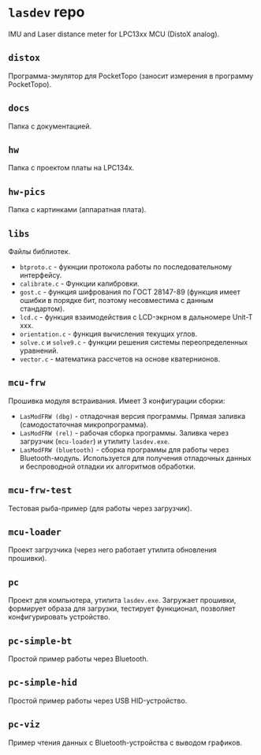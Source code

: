 # `lasdev` repo

IMU and Laser distance meter for LPC13xx MCU (DistoX analog).

## `distox`

Программа-эмулятор для PocketTopo (заносит измерения в программу PocketTopo).

## `docs`

Папка с документацией.

## `hw`

Папка с проектом платы на LPC134x.

## `hw-pics`

Папка с картинками (аппаратная плата).

## `libs`

Файлы библиотек.

* `btproto.c` - фукнции протокола работы по последовательному интерфейсу.
* `calibrate.c` - Функции калибровки.
* `gost.c` - функция шифрования по ГОСТ 28147-89 (функция имеет ошибки в порядке бит, поэтому несовместима с данным стандартом).
* `lcd.c` - функция взаимодействия с LCD-экрном в дальномере Unit-T xxx.
* `orientation.c` - функция вычисления текущих углов.
* `solve.c` и `solve9.c` - функции решения системы переопределенных уравнений.
* `vector.c` - математика рассчетов на основе кватернионов.

## `mcu-frw`

Прошивка модуля встраивания. Имеет 3 конфигурации сборки:

* `LasModFRW (dbg)` - отладочная версия программы. Прямая заливка (самодостаточная микропрограмма).
* `LasModFRW (rel)` - рабочая сборка программы. Заливка через загрузчик (`mcu-loader`) и утилиту `lasdev.exe`. 
* `LasModFRW (bluetooth)` - сборка программы для работы через Bluetooth-модуль. Используется для получения отладочных данных и беспроводной отладки их алгоритмов обработки.

## `mcu-frw-test`

Тестовая рыба-пример (для работы через загрузчик).

## `mcu-loader`

Проект загрузчика (через него работает утилита обновления прошивки).

## `pc`

Проект для компьютера, утилита `lasdev.exe`. Загружает прошивки, формирует образа для загрузки, тестирует функционал, позволяет конфигурировать устройство.

## `pc-simple-bt`

Простой пример работы через Bluetooth.

## `pc-simple-hid`

Простой пример работы через USB HID-устройство.

## `pc-viz`

Пример чтения данных с Bluetooth-устройства с выводом графиков.

